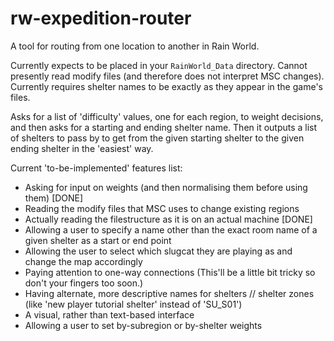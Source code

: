 # rw-expedition-router
A tool for routing from one location to another in Rain World.

Currently expects to be placed in your `RainWorld_Data` directory.
Cannot presently read modify files (and therefore does not interpret MSC changes).
Currently requires shelter names to be exactly as they appear in the game's files.

Asks for a list of 'difficulty' values, one for each region, to weight decisions, and then asks for a starting and ending shelter name.
Then it outputs a list of shelters to pass by to get from the given starting shelter to the given ending shelter in the 'easiest' way.

Current 'to-be-implemented' features list:

- Asking for input on weights (and then normalising them before using them) [DONE]
- Reading the modify files that MSC uses to change existing regions
- Actually reading the filestructure as it is on an actual machine [DONE]
- Allowing a user to specify a name other than the exact room name of a given shelter as a start or end point
- Allowing the user to select which slugcat they are playing as and change the map accordingly
- Paying attention to one-way connections (This'll be a little bit tricky so don't your fingers too soon.)
- Having alternate, more descriptive names for shelters // shelter zones (like 'new player tutorial shelter' instead of 'SU_S01')
- A visual, rather than text-based interface
- Allowing a user to set by-subregion or by-shelter weights
